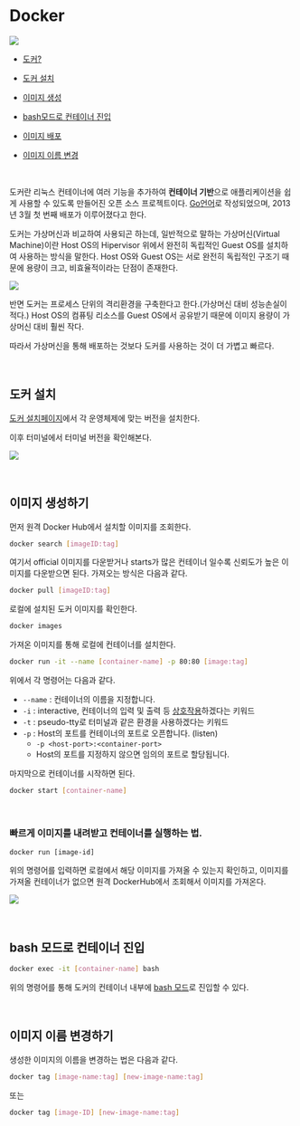 # Docker

![](https://logz.io/wp-content/uploads/2016/01/docker-facebook.png)

- [도커?](#intro)

- [도커 설치](#installation)
- [이미지 생성](#create-image)
- [bash모드로 컨테이너 진입 ](#exec-imageid-bash)
- [이미지 배포](#deploy-image)
- [이미지 이름 변경](#rename-image)

<br>

<a name="intro"></a>도커란 리눅스 컨테이너에 여러 기능을 추가하여 **컨테이너 기반**으로 애플리케이션을 쉽게 사용할 수 있도록 만들어진 오픈 소스 프로젝트이다. [Go언어](https://golang.org/)로 작성되었으며, 2013년 3월 첫 번째 배포가 이루어졌다고 한다. 

도커는 가상머신과 비교하여 사용되곤 하는데, 일반적으로 말하는 가상머신(Virtual Machine)이란 Host OS의 Hipervisor 위에서 완전히 독립적인 Guest OS를 설치하여 사용하는 방식을 말한다. Host OS와 Guest OS는 서로 완전히 독립적인 구조기 때문에 용량이 크고, 비효율적이라는 단점이 존재한다. 

![](https://images.techhive.com/images/article/2016/05/virtualization-vs-containers-100663417-large.idge.png)

반면 도커는 프로세스 단위의 격리환경을 구축한다고 한다.(가상머신 대비 성능손실이 적다.) Host OS의 컴퓨팅 리소스를 Guest OS에서 공유받기 때문에 이미지 용량이 가상머신 대비 훨씬 작다.

따라서 가상머신을 통해 배포하는 것보다 도커를 사용하는 것이 더 가볍고 빠르다.

<br>

## <a name="installation"></a>도커 설치

[도커 설치페이지](https://docs.docker.com/install/)에서 각 운영체제에 맞는 버전을 설치한다.

이후 터미널에서 터미널 버전을 확인해본다. 

![](http://www.mediafire.com/convkey/e8e2/ys84iv0ru36jz09zg.jpg)

<br>

## <a name="create-image"></a>이미지 생성하기

먼저 원격 Docker Hub에서 설치할 이미지를 조회한다.

```bash
docker search [imageID:tag]
```



여기서 official 이미지를 다운받거나 starts가 많은 컨테이너 일수록 신뢰도가 높은 이미지를 다운받으면 된다. 가져오는 방식은 다음과 같다.

```bash
docker pull [imageID:tag]
```



로컬에 설치된 도커 이미지를 확인한다.

```bash
docker images
```



가져온 이미지를 통해 로컬에 컨테이너를 설치한다.

```bash
docker run -it --name [container-name] -p 80:80 [image:tag]
```

위에서 각 명령어는 다음과 같다.

- `--name` : 컨테이너의 이름을 지정합니다.
- `-i` : interactive, 컨테이너의 입력 및 출력 등 <u>상호작용</u>하겠다는 키워드
- `-t` : pseudo-tty로 터미널과 같은 환경을 사용하겠다는 키워드
- `-p` : Host의 포트를 컨테이너의 포트로 오픈합니다. (listen)
  - `-p <host-port>:<container-port>`
  - Host의 포트를 지정하지 않으면 임의의 포트로 할당됩니다.



마지막으로 컨테이너를 시작하면 된다.

```bash
docker start [container-name]
```

<br>

### 빠르게 이미지를 내려받고 컨테이너를 실행하는 법.

`docker run [image-id]`

위의 명령어를 입력하면 로컬에서 해당 이미지를 가져올 수 있는지 확인하고, 이미지를 가져올 컨테이너가 없으면 원격 DockerHub에서 조회해서 이미지를 가져온다.

![](http://www.mediafire.com/convkey/7c4a/0m31smg83y1l94dzg.jpg)

<br>

## <a name="exec-imageid-bash"></a>bash 모드로 컨테이너 진입

```bash
docker exec -it [container-name] bash
```

위의 명령어를 통해 도커의 컨테이너 내부에 <a href="https://ko.wikipedia.org/wiki/%EB%B0%B0%EC%8B%9C_(%EC%9C%A0%EB%8B%89%EC%8A%A4_%EC%85%B8">bash 모드</a>로 진입할 수 있다.

<br>

## <a name="rename-image"></a>이미지 이름 변경하기

생성한 이미지의 이름을 변경하는 법은 다음과 같다.

```bash
docker tag [image-name:tag] [new-image-name:tag]
```

또는

```bash
docker tag [image-ID] [new-image-name:tag]
```

<br>

<br>

<script src="https://utteranc.es/client.js"
        repo="youngjinmo/githubpages-comment"
        issue-term="pathname"
        theme="github-light"
        crossorigin="anonymous"
        async>
</script>